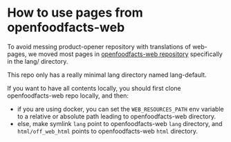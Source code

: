 # How to use pages from openfoodfacts-web

To avoid messing product-opener repository with translations of web-pages,
we moved most pages in 
[openfoodfacts-web repository](https://github.com/openfoodfacts/openfoodfacts-web)
specifically in the lang/ directory.

This repo only has a really minimal lang directory named lang-default.

If you want to have all contents locally, 
you should first clone openfoodfacts-web repo locally, 
and then:

- if you are using docker, 
  you can set the `WEB_RESOURCES_PATH` env variable to a relative or absolute path
  leading to openfoodfacts-web directory.
- else, make symlink `lang` point to openfoodfacts-web `lang` directory, and `html/off_web_html` points to openfoodfacts-web `html` directory.
